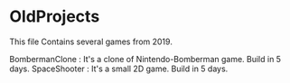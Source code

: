 # OldProjects
This file Contains several games from 2019.

BombermanClone : It's a clone of Nintendo-Bomberman game. Build in 5 days.
SpaceShooter : It's a small 2D game. Build in 5 days.
